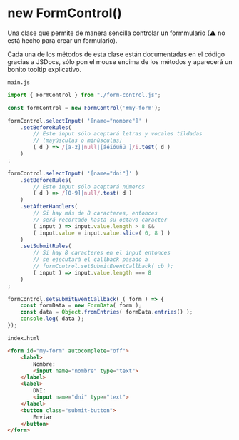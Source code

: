 # new FormControl()
Una clase que permite de manera sencilla controlar
un formmulario (⚠ no está hecho para crear un formulario).

Cada una de los métodos de esta clase están documentadas
en el código gracias a JSDocs, sólo pon el mouse encima
de los métodos y aparecerá un bonito tooltip explicativo.

`main.js`
```javascript
import { FormControl } from "./form-control.js";

const formControl = new FormControl('#my-form');

formControl.selectInput( '[name="nombre"]' )
    .setBeforeRules(
        // Este input sólo aceptará letras y vocales tildadas
        // (mayúsculas o minúsculas)
        ( d ) => /[a-z]|null|[áéíóúñü ]/i.test( d )
    )
;

formControl.selectInput( '[name="dni"]' )
    .setBeforeRules(
        // Este input sólo aceptará números
        ( d ) => /[0-9]|null/.test( d )
    )
    .setAfterHandlers(
        // Si hay más de 8 caracteres, entonces
        // será recortado hasta su octavo caracter
        ( input ) => input.value.length > 8 &&
        ( input.value = input.value.slice( 0, 8 ) )
    )
    .setSubmitRules(
        // Si hay 8 caracteres en el input entonces
        // se ejecutará el callback pasado a
        // formControl.setSubmitEventCallback( cb );
        ( input ) => input.value.length === 8
    )
;

formControl.setSubmitEventCallback( ( form ) => {
    const formData = new FormData( form );
    const data = Object.fromEntries( formData.entries() );
    console.log( data );
});
```

`index.html`
```html
<form id="my-form" autocomplete="off">
    <label>
        Nombre:
        <input name="nombre" type="text">
    </label>
    <label>
        DNI:
        <input name="dni" type="text">
    </label>
    <button class="submit-button">
        Enviar
    </button>
</form>
```